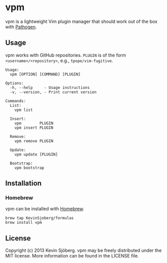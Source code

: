 # vpm
vpm is a lightweight Vim plugin manager that should work out of the box with
[Pathogen](https://github.com/tpope/vim-pathogen).

## Usage
vpm works with GitHub repositories. `PLUGIN` is of the form
`<username>/<repository>`, e.g., `tpope/vim-fugitive`.

```
Usage:
  vpm [OPTION] [COMMAND] [PLUGIN]

Options:
  -h, --help     - Usage instructions
  -v, --version, - Print current version

Commands:
  List:
    vpm list

  Insert:
    vpm        PLUGIN
    vpm insert PLUGIN

  Remove:
    vpm remove PLUGIN

  Update:
    vpm update [PLUGIN]

  Bootstrap:
    vpm bootstrap
```
## Installation

### Homebrew
vpm can be installed with [Homebrew](http://brew.sh/).

    brew tap KevinSjoberg/formulas
    brew install vpm


## License
Copyright (c) 2013 Kevin Sjöberg. vpm may be freely distributed under the MIT
license. More information can be found in the LICENSE file.
